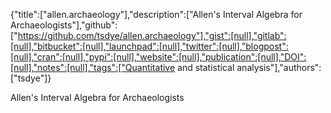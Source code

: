 {"title":["allen.archaeology"],"description":["Allen's Interval Algebra for Archaeologists"],"github":["https://github.com/tsdye/allen.archaeology"],"gist":[null],"gitlab":[null],"bitbucket":[null],"launchpad":[null],"twitter":[null],"blogpost":[null],"cran":[null],"pypi":[null],"website":[null],"publication":[null],"DOI":[null],"notes":[null],"tags":["Quantitative and statistical analysis"],"authors":["tsdye"]}

Allen's Interval Algebra for Archaeologists